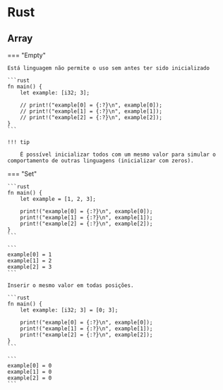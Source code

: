 # Rust

## Array

=== "Empty"

    Está linguagem não permite o uso sem antes ter sido inicializado

    ```rust
    fn main() {
        let example: [i32; 3];

        // print!("example[0] = {:?}\n", example[0]);
        // print!("example[1] = {:?}\n", example[1]);
        // print!("example[2] = {:?}\n", example[2]);
    }
    ```

    !!! tip
    
        É possível inicializar todos com um mesmo valor para simular o comportamento de outras linguagens (inicializar com zeros).  

=== "Set"

    ```rust
    fn main() {
        let example = [1, 2, 3];

        print!("example[0] = {:?}\n", example[0]);
        print!("example[1] = {:?}\n", example[1]);
        print!("example[2] = {:?}\n", example[2]);
    }
    ```

    ```
    example[0] = 1
    example[1] = 2
    example[2] = 3
    ```

    Inserir o mesmo valor em todas posições.  

    ```rust
    fn main() {
        let example: [i32; 3] = [0; 3];

        print!("example[0] = {:?}\n", example[0]);
        print!("example[1] = {:?}\n", example[1]);
        print!("example[2] = {:?}\n", example[2]);
    }
    ```

    ```
    example[0] = 0
    example[1] = 0
    example[2] = 0
    ```